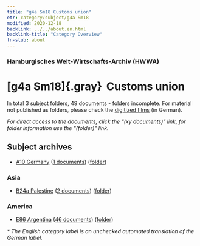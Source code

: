 ```yaml
---
title: "g4a Sm18 Customs union"
etr: category/subject/g4a Sm18
modified: 2020-12-18
backlink: ../../about.en.html
backlink-title: "Category Overview"
fn-stub: about
---
```


### Hamburgisches Welt-Wirtschafts-Archiv (HWWA)
# [g4a Sm18]{.gray}&#8201; Customs union&#160; 





In total 3 subject folders, 49 documents - folders incomplete.
For material not published as folders, please check the [digitized films](/film/h1_sh) (in German).

_For direct access to the documents, click the "(xy documents)" link, for folder information use the "(folder)" link._

## Subject archives


- [A10 Germany](../../../geo/about.en.html#A10) (<a href="https://dfg-viewer.de/show/?tx_dlf[id]=https://pm20.zbw.eu/mets/sh/1261xx/126128/1445xx/144548/public.mets.en.xml" target="_blank">1 documents</a>) ([folder](http://purl.org/pressemappe20/folder/sh/126128,144548))

### Asia

- [B24a Palestine](../../../geo/about.en.html#B24a) (<a href="https://dfg-viewer.de/show/?tx_dlf[id]=https://pm20.zbw.eu/mets/sh/1411xx/141115/1445xx/144548/public.mets.en.xml" target="_blank">2 documents</a>) ([folder](http://purl.org/pressemappe20/folder/sh/141115,144548))

### America

- [E86 Argentina](../../../geo/about.en.html#E86) (<a href="https://dfg-viewer.de/show/?tx_dlf[id]=https://pm20.zbw.eu/mets/sh/1416xx/141692/1445xx/144548/public.mets.en.xml" target="_blank">46 documents</a>) ([folder](http://purl.org/pressemappe20/folder/sh/141692,144548))


_* The English category label is an unchecked automated translation of the German label._

